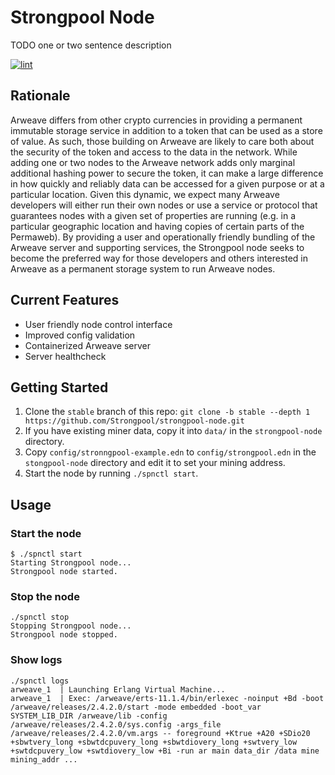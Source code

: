 # Strongpool Node

TODO one or two sentence description

[![lint](https://github.com/Strongpool/strongpool-node/actions/workflows/lint.yml/badge.svg)](https://github.com/Strongpool/strongpool-node/actions/workflows/lint.yml)

## Rationale

Arweave differs from other crypto currencies in providing a permanent immutable
storage service in addition to a token that can be used as a store of value. As
such, those building on Arweave are likely to care both about the security of
the token and access to the data in the network. While adding one or two nodes
to the Arweave network adds only marginal additional hashing power to secure the
token, it can make a large difference in how quickly and reliably data can be
accessed for a given purpose or at a particular location. Given this dynamic, we
expect many Arweave developers will either run their own nodes or use a service
or protocol that guarantees nodes with a given set of properties are running
(e.g. in a particular geographic location and having copies of certain parts of
the Permaweb). By providing a user and operationally friendly bundling of the
Arweave server and supporting services, the Strongpool node seeks to become the
preferred way for those developers and others interested in Arweave as a
permanent storage system to run Arweave nodes.

## Current Features

- User friendly node control interface
- Improved config validation
- Containerized Arweave server
- Server healthcheck

## Getting Started

1. Clone the `stable` branch of this repo: `git clone -b stable --depth 1 https://github.com/Strongpool/strongpool-node.git`
2. If you have existing miner data, copy it into `data/` in the `strongpool-node` directory.
3. Copy `config/stronngpool-example.edn` to `config/strongpool.edn` in the `stongpool-node` directory and edit it to set your mining address.
4. Start the node by running `./spnctl start`.

## Usage

### Start the node

```
$ ./spnctl start
Starting Strongpool node...
Strongpool node started.
```

### Stop the node

```
./spnctl stop
Stopping Strongpool node...
Strongpool node stopped.
```

### Show logs

```
./spnctl logs
arweave_1  | Launching Erlang Virtual Machine...
arweave_1  | Exec: /arweave/erts-11.1.4/bin/erlexec -noinput +Bd -boot /arweave/releases/2.4.2.0/start -mode embedded -boot_var SYSTEM_LIB_DIR /arweave/lib -config /arweave/releases/2.4.2.0/sys.config -args_file /arweave/releases/2.4.2.0/vm.args -- foreground +Ktrue +A20 +SDio20 +sbwtvery_long +sbwtdcpuvery_long +sbwtdiovery_long +swtvery_low +swtdcpuvery_low +swtdiovery_low +Bi -run ar main data_dir /data mine mining_addr ...
```
